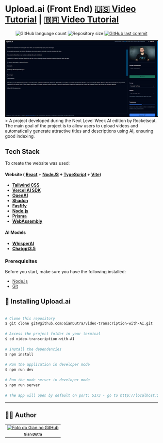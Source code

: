 # Upload.ai (Front End) [:us: Video Tutorial](https://www.youtube.com/watch?v=dVNYoW7_m1A) | [:brazil: Video Tutorial](https://www.youtube.com/watch?v=CRXL5d8ZSx8)

<p align="center">
  <img alt="GitHub language count" src="https://img.shields.io/github/languages/count/GianDutra/Upload.ai_front_end?color=%2304D361">

  <img alt="Repository size" src="https://img.shields.io/github/repo-size/GianDutra/Upload.ai_front_end">

   <a href="https://github.com/GianDutra/Upload.ai_front_end/commits/master">
    <img alt="GitHub last commit" src="https://img.shields.io/github/last-commit/GianDutra/Upload.ai_front_end">
  </a>
  
</p>
<img src="./.github/1.png" alt="video-transcription-with-AI" title="Upload.ai_front_end">
> A project developed during the Next Level Week AI edition by Rocketseat.  The main goal of the project is to allow users to upload videos and automatically generate attractive titles and descriptions using AI, ensuring good indexing.

## Tech Stack

To create the website was used:

#### **Website**  ( [React](https://reactjs.org/) + [NodeJS](https://nodejs.org)  +  [TypeScript](https://www.typescriptlang.org/) + [Vite](https://vitejs.dev/))

- **[Tailwind CSS](https://tailwindcss.com/)**
- **[Vercel AI SDK](https://vercel.com/blog/introducing-the-vercel-ai-sdk)**
- **[OpenAI](https://openai.com/)**
- **[Shadcn](https://ui.shadcn.com/examples/dashboard)**
- **[Fasfify](https://fastify.dev/)**
- **[Node.js](https://nodejs.org/en/)**
- **[Prisma](https://www.prisma.io/)**
- **[WebAssembly](https://webassembly.org/)**

#### **AI Models**

- **[WhisperAI](https://openai.com/blog/introducing-chatgpt-and-whisper-apis)**
- **[Chatgpt3.5](https://openai.com/blog/introducing-chatgpt-and-whisper-apis)**

### Prerequisites

Before you start, make sure you have the following installed:

- [Node.js](https://nodejs.org/en/)
- [Git](https://git-scm.com)

 
## 🚀 Installing Upload.ai

 
```bash

# Clone this repository
$ git clone git@github.com:GianDutra/video-transcription-with-AI.git

# Access the project folder in your terminal
$ cd video-transcription-with-AI

# Install the dependencies
$ npm install

# Run the application in developer mode
$ npm run dev

# Run the node server in developer mode
$ npm run server

# The app will open by default on port: 5173 - go to http://localhost:5173/

```


---


## 👨‍💼 Author

<table>
  <tr>
    <td align="center">
      <a href="#">
        <img src="https://github.com/GianDutra.png" width="100px;" alt="Foto do Gian no GitHub"/><br>
        <sub>
          <b>Gian Dutra</b>
        </sub>
      </a>
    </td>
  </tr>
</table>

